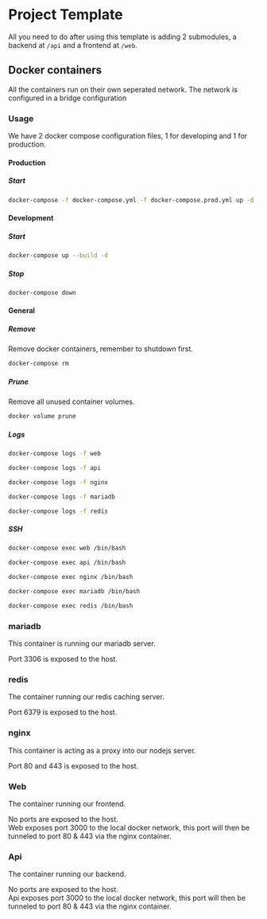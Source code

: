 # Project Template
All you need to do after using this template is adding 2 submodules, a backend at `/api` and a frontend at `/web`.

## Docker containers
All the containers run on their own seperated network. The network is configured in a bridge configuration

### Usage
We have 2 docker compose configuration files, 1 for developing and 1 for production.

#### Production
##### Start
```bash
docker-compose -f docker-compose.yml -f docker-compose.prod.yml up -d --build 
```


#### Development
##### Start
```bash
docker-compose up --build -d
```

##### Stop
```bash
docker-compose down
```

#### General
##### Remove
Remove docker containers, remember to shutdown first.
```bash
docker-compose rm
```

##### Prune
Remove all unused container volumes.
```bash
docker volume prune
```

##### Logs
```bash
docker-compose logs -f web
```
```bash
docker-compose logs -f api
```
```bash
docker-compose logs -f nginx
```
```bash
docker-compose logs -f mariadb
```
```bash
docker-compose logs -f redis
```

##### SSH
```bash
docker-compose exec web /bin/bash
```
```bash
docker-compose exec api /bin/bash
```
```bash
docker-compose exec nginx /bin/bash
```
```bash
docker-compose exec mariadb /bin/bash
```
```bash
docker-compose exec redis /bin/bash
```

### mariadb
This container is running our mariadb server.  

Port 3306 is exposed to the host.  

### redis
The container running our redis caching server.  

Port 6379 is exposed to the host.

### nginx
This container is acting as a proxy into our nodejs server.  

Port 80 and 443 is exposed to the host.  

### Web
The container running our frontend.  

No ports are exposed to the host.  
Web exposes port 3000 to the local docker network, this port will then be tunneled to port 80 & 443 via the nginx container.  

### Api
The container running our backend.  

No ports are exposed to the host.  
Api exposes port 3000 to the local docker network, this port will then be tunneled to port 80 & 443 via the nginx container.  